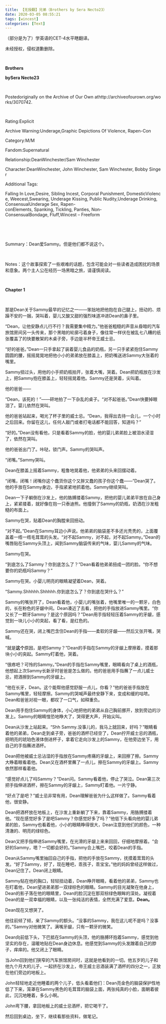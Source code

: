 ```yaml
---
title: 【无授翻】兄弟（Brothers by Sera Necto23）
date: 2020-03-05 08:55:21
tags: [wincest]
categories: [Text]
---
```


<p>（部分是为了）学英语的CET-4水平瞎翻译。</p> 
<p>未经授权，侵权道歉删除。</p> 
<p><br /></p> 
<p><strong>Brothers&nbsp;</strong></p> 
<p><strong>bySera&nbsp;Necto23</strong></p> 
<p>&nbsp;</p> 
<p>Postedoriginally&nbsp;on&nbsp;the&nbsp;Archive&nbsp;of&nbsp;Our&nbsp;Own&nbsp;athttp://archiveofourown.org/works/3070742.</p> 
<p><br /></p> 
<p>Rating:Explicit</p> 
<p>Archive&nbsp;Warning:Underage,Graphic&nbsp;Depictions&nbsp;Of&nbsp;Violence,&nbsp;Rapen-Con</p> 
<p>Category:M/M</p> 
<p>Fandom:Supernatural</p> 
<p>Relationship:DeanWinchester/Sam&nbsp;Winchester</p> 
<p>Character:DeanWinchester,&nbsp;John&nbsp;Winchester,&nbsp;Sam&nbsp;Winchester,&nbsp;Bobby&nbsp;Singer</p> 
<p>Additional&nbsp;Tags:</p> 
<p>Falling&nbsp;In&nbsp;Love,Desire,&nbsp;Sibling&nbsp;Incest,&nbsp;Corporal&nbsp;Punishment,&nbsp;DomesticViolence,&nbsp;Weecest,Swearing,&nbsp;Underage&nbsp;Kissing,&nbsp;Public&nbsp;Nudity,Underage&nbsp;Drinking,&nbsp;ConsensualUnderage&nbsp;Sex,&nbsp;Rapen-conElements,&nbsp;Spanking,&nbsp;Tickling,&nbsp;Panties,&nbsp;Non-ConsensualBondage,&nbsp;Fluff,Wincest&nbsp;–&nbsp;Freeform</p> 
<p><br /></p> 
<p>&nbsp;</p> 
<p>Summary：Dean爱Sammy。但是他们都不说这个。</p> 
<p>&nbsp;</p> 
<p>Notes：这个故事探索了一些艰难的话题，包含可能会对一些读者造成困扰的场景和意象。两个主人公在经历一场黑暗之旅，请谨慎阅读。</p> 
<p>&nbsp;</p> 
<p><strong>Chapter&nbsp;1</strong></p> 
<p><br /></p> 
<p>那是Dean关于Sammy最早的记忆之一——笨拙地把他抱在自己腿上，扭动的、烦躁不安的一捆，哭叫着，婴儿又酸又甜的强烈味道冲进Dean的鼻子里。</p> 
<p>“Dean，让他安静点儿行不行？我需要集中精力。”他爸爸粗糙的声音从昏暗的汽车旅馆房间另一头传来，那个黑暗的轮廓弓着身子，像往常一样伏在被乱七八糟的纸张覆盖了的快要散架的木桌子旁，手边是半杯帝王威士忌。</p> 
<p>“好的爸爸。”Dean一只手拿起了装着婴儿食品的奶瓶，另一只手紧紧抱住Sammy圆圆的腰，摇摇晃晃地把他小小的弟弟放在膝盖上，把奶嘴送进Sammy大张着的嘴里。</p> 
<p>Sammy扭过头，用他的小手把奶瓶拍开，张着大嘴，哭着。Dean把奶瓶放在沙发上，把Sammy抱在膝盖上，轻轻摇晃着他。Sammy还是哭着，尖叫着。</p> 
<p>他的爸爸——</p> 
<p>“Dean，该死的！”——砰地拍了一下杂乱的桌子。“对不起爸爸。”Dean快要掉眼泪了。婴儿依然在哭叫。</p> 
<p>他的爸爸站起来，喝光了杯子里的威士忌。“Dean，我得出去待一会儿，一个小时之后回来。你留在这儿，任何人敲门或者打电话都不能回答，知道吗？”</p> 
<p>“好的。”Dean没有看他，只是看着Sammy的脸，他的婴儿弟弟脸上被泪水浸湿了，依然在哭叫。</p> 
<p>他的爸爸出门了。咔哒，锁门声。Sammy的哭叫声。</p> 
<p>“闭嘴。”Sammy哭叫。</p> 
<p>Dean在膝盖上摇着Sammy，粗鲁地晃着他，他弟弟的头来回摆动着。</p> 
<p>“闭嘴，闭嘴！闭嘴你这个蠢货你这个又胖又蠢的孩子你这个蠢——”Dean哭了。他的手放在Sammy身边，手指紧紧地抓着他。Sammy继续哭叫。</p> 
<p>Dean一下子躺倒在沙发上，他的胳膊搂着Sammy，把他的婴儿弟弟平放在自己身上，紧紧搂着，就好像在抱一只泰迪熊。他撞倒了Sammy的奶瓶，奶洒在沙发粗糙的布面上。</p> 
<p>Sammy在哭，贴着Dean的胸膛来回扭动。</p> 
<p>“对不起。”Dean在Sammy耳边小声说。他弟弟的脑袋差不多还光秃秃的，上面覆盖着一绺一绺毛茸茸的头发。“对不起Sammy，对不起，对不起Sammy。”Dean的嘴唇贴在Sammy头顶上，闻到Sammy脑袋传来的气味，婴儿Sammy的气味。</p> 
<p>Sammy在哭。</p> 
<p>“到底怎么了Sammy？你到底怎么了？”Dean看着他弟弟扭成一团的脸。“你不想要你的奶瓶吗Sammy？”</p> 
<p>Sammy在哭。小婴儿明亮的眼睛凝望着Dean，哭着。</p> 
<p>“Sammy.Shhhhh.Shhhhh.你到底怎么了？你到底在哭什么？”</p> 
<p>Sammy的嘴张开了，Dean看着他，小婴儿的嘴张着，他嘴里唯一的一颗牙，白色的，长在粉色的牙龈中间。Dean凑近了去看，把他的手指放进Sammy嘴里。“你又长了一颗牙Sammy？是这个原因吗？”Dean用手指轻轻压着Sammy的牙龈，感觉到一块儿小小的突起，看了看，是红色的。</p> 
<p>Sammy还在哭，闭上嘴巴含住Dean的手指——柔软的牙龈——然后又张开嘴，哭喊。</p> 
<p>“就是<strong>这个</strong>原因，是吧Sammy？”Dean的手指在Sammy的牙龈上摩擦着，摸着那块小小的突起。Sammy盯着他，哭着。</p> 
<p>“很疼吧？可怜的Sammy。”Dean的手指在Sammy嘴里，眼睛看向了桌上的酒瓶，他想起上次Sammy长新牙时爸爸是怎么做的。他的爸爸用手指蘸了一点儿威士忌，把酒擦到Sammy的牙龈上。</p> 
<p>“他在长牙，Dean。这个能帮他感觉舒服一点儿，你看？”他的爸爸手指放在Sammy嘴里，轻轻摩擦。Sammy的哭喊声最终安静下来，变成和缓的咕哝。Dean和爸爸对视一眼，都叹了一口气，如释重负。</p> 
<p>Dean用手抱住Sammy的身体，小心地把他的弟弟从自己胸前挪开，放到旁边的沙发上。Sammy的眼睛惶恐地睁大了，哭得更大声，开始尖叫。</p> 
<p>Dean从沙发上站起来。“Shh&nbsp;Sammy.没事儿的，我马上就回来，好吗？”眼睛看着他的弟弟，Dean走到桌子旁，爸爸的酒杯已经空了，Dean拧开威士忌的酒瓶，把明亮的琥珀色液体倒进杯子，拿着它走向沙发上的Sammy，在他旁边坐下，用自己的手指蘸进酒杯。</p> 
<p>Dean把他被威士忌沾湿的手指放在Sammy疼痛的牙龈上，来回擦了擦。Sammy大睁着眼看着他。Dean又在酒杯里蘸了一点儿，擦在Sammy的牙龈上。Sammy依然那样看着他。</p> 
<p>“感觉好点儿了吗Sammy？”Dean问。Sammy看着他，停止了哭泣。Dean第三次把手指伸进酒杯，擦在Sammy的牙龈上，Sammy盯着他。一片宁静。</p> 
<p>“好点了是吧？”威士忌非常有用，Dean理解爸爸为什么这样做了。Sammy看着他，很安静。</p> 
<p>Dean把酒杯放在地板上，在沙发上重新躺了下来，靠着Sammy，用胳膊搂着他。“现在感觉好多了是吧Sammy？你感觉好多了吗？”他低下头看向他的婴儿弟弟的脸，Sammy也看着他，小小的眼睛睁得很大，Dean注意到他们的颜色，一种清澈的、明亮的绿棕色。</p> 
<p>Dean又把手指伸进Sammy嘴里，在光滑的牙龈上来来回回，仔细地摩擦着。“会好的Sammy，嗯？一切都会好的。”Sammy合上嘴巴，咬着Dean的手指。</p> 
<p>Dean从Sammy嘴里抽回自己的手指，把他的手放在Sammy，抚摸着茸茸的头发。“好了Sammy，好了，现在睡吧，乖孩子，乖宝宝。”他的妈妈曾经这样做过，Dean记住了。Dean闭上眼睛。</p> 
<p>Sammy贴在他的胸口，轻轻扭动着，Dean睁开眼睛，看着他的弟弟，Sammy也在盯着他，Dean望进弟弟那一双绿棕色的眼睛。Sammy的目光凝聚在他身上，Dean的影子落在他的眼睛里，Dean的脸沉淀在那双棕绿色眼眸的深处。凝视着Dean的是一双幸福的眼睛，以及一张纯洁的表情，全然充满了爱意。<strong>Dean。</strong></p> 
<p>Dean现在又想哭了。</p> 
<p>他往前倾了倾，亲了Sammy的额头。“没事的Sammy，我在这儿呢不是吗？没事的。”Sammy对他微笑了。满嘴牙龈，只有一颗牙的微笑。</p> 
<p>Dean向前低下头，下巴抵在Sammy的头顶，他的胳膊环抱着Sammy，感觉到他坚实的存在，温暖地贴在Dean身边休息。他感觉到Sammy的头发蹭着自己的脖子，痒痒的。他又闭上了眼睛。</p> 
<p>当John回到他们狭窄的汽车旅馆房间时，这就是他看到的一切。他五岁的儿子和他九个月大的儿子，一起挤在沙发上，帝王威士忌酒装满了酒杯的四分之一，正放在他们旁边的地板上。</p> 
<p>John轻轻地走近他睡着的两个儿子，低头看着他们：Dean亮金色的脑袋保护性地低了下来，笼罩在Sammy黑色的毛茸茸的脑袋上面，两张纯真的小脸，面朝着彼此，沉沉地睡着，多么小啊。</p> 
<p>John弯下腰，拿回地板上的威士忌酒杯，把它喝干了。</p> 
<p>然后回到桌边，坐下，继续看那些资料，做笔记。</p> 
<p><br /></p>